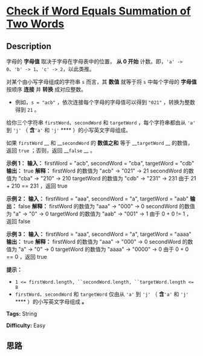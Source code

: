 # [Check if Word Equals Summation of Two Words][title]

## Description

字母的 **字母值** 取决于字母在字母表中的位置， **从 0 开始** 计数。即，`'a' -> 0`、`'b' -> 1`、`'c' ->
2`，以此类推。

对某个由小写字母组成的字符串 `s` 而言，其 **数值** 就等于将 `s` 中每个字母的 **字母值** 按顺序 **连接** 并 **转换**
成对应整数。

  * 例如，`s = "acb"` ，依次连接每个字母的字母值可以得到 `"021"` ，转换为整数得到 `21` 。

给你三个字符串 `firstWord`、`secondWord` 和 `targetWord` ，每个字符串都由从 `'a'` 到 `'j'` （
**含**`'a'` 和 `'j'` **** ）的小写英文字母组成。

如果 `firstWord` __ 和 __`secondWord` 的 **数值之和** 等于 __`targetWord` __ 的数值，返回
`true` ；否则，返回 __`false` __ 。

**示例 1：**
            **输入：** firstWord = "acb", secondWord = "cba", targetWord = "cdb"    **输出：** true    **解释：**    firstWord 的数值为 "acb" -> "021" -> 21    secondWord 的数值为 "cba" -> "210" -> 210    targetWord 的数值为 "cdb" -> "231" -> 231    由于 21 + 210 == 231 ，返回 true    

**示例 2：**
            **输入：** firstWord = "aaa", secondWord = "a", targetWord = "aab"    **输出：** false    **解释：**    firstWord 的数值为 "aaa" -> "000" -> 0    secondWord 的数值为 "a" -> "0" -> 0    targetWord 的数值为 "aab" -> "001" -> 1    由于 0 + 0 != 1 ，返回 false

**示例 3：**
            **输入：** firstWord = "aaa", secondWord = "a", targetWord = "aaaa"    **输出：** true    **解释：**    firstWord 的数值为 "aaa" -> "000" -> 0    secondWord 的数值为 "a" -> "0" -> 0    targetWord 的数值为 "aaaa" -> "0000" -> 0    由于 0 + 0 == 0 ，返回 true    

**提示：**

  * `1 <= firstWord.length, ``secondWord.length, ``targetWord.length <= 8`
  * `firstWord`、`secondWord` 和 `targetWord` 仅由从 `'a'` 到 `'j'` （ **含**`'a'` 和 `'j'` **** ）的小写英文字母组成 **。**


**Tags:** String

**Difficulty:** Easy

## 思路

[title]: https://leetcode-cn.com/problems/check-if-word-equals-summation-of-two-words
